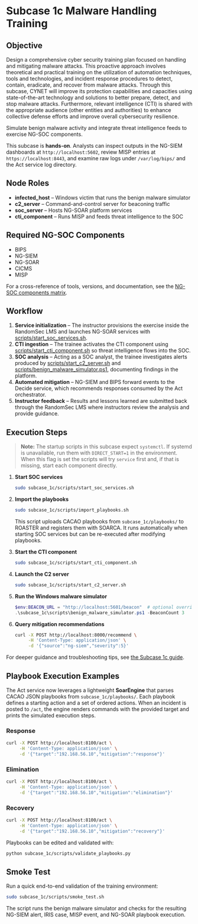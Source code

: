# Subcase 1c Malware Handling Training

## Objective
Design a comprehensive cyber security training plan focused on handling and mitigating malware attacks. This proactive approach
involves theoretical and practical training on the utilization of automation techniques, tools and technologies, and incident response procedures to detect, contain, eradicate, and recover from malware attacks. Through this subcase, CYNET will improve its
protection capabilities and capacities using state-of-the-art technology and solutions to better prepare, detect, and stop malware attacks. Furthermore, relevant intelligence (CTI) is shared with the appropriate audience (other entities and authorities) to enhance collective defense efforts and improve overall cybersecurity resilience.

Simulate benign malware activity and integrate threat intelligence feeds to exercise NG-SOC components.

This subcase is **hands-on**. Analysts can inspect outputs in the NG-SIEM dashboards at `http://localhost:5602`, review MISP entries at `https://localhost:8443`, and examine raw logs under `/var/log/bips/` and the Act service log directory.

## Node Roles
- **infected_host** – Windows victim that runs the benign malware simulator
- **c2_server** – Command-and-control server for beaconing traffic
- **soc_server** – Hosts NG-SOAR platform services
- **cti_component** – Runs MISP and feeds threat intelligence to the SOC

## Required NG-SOC Components
- BIPS
- NG-SIEM
- NG-SOAR
- CICMS
- MISP

For a cross-reference of tools, versions, and documentation, see the [NG-SOC components matrix](../docs/ngsoc_components_matrix.md).

## Workflow
1. **Service initialization** – The instructor provisions the exercise inside the RandomSec LMS and launches NG-SOAR services with [scripts/start_soc_services.sh](scripts/start_soc_services.sh).
2. **CTI ingestion** – The trainee activates the CTI component using [scripts/start_cti_component.sh](scripts/start_cti_component.sh) so threat intelligence flows into the SOC.
3. **SOC analysis** – Acting as a SOC analyst, the trainee investigates alerts produced by [scripts/start_c2_server.sh](scripts/start_c2_server.sh) and [scripts/benign_malware_simulator.ps1](scripts/benign_malware_simulator.ps1), documenting findings in the platform.
4. **Automated mitigation** – NG-SIEM and BIPS forward events to the Decide service, which recommends responses consumed by the Act orchestrator.
5. **Instructor feedback** – Results and lessons learned are submitted back through the RandomSec LMS where instructors review the analysis and provide guidance.

## Execution Steps
> **Note:** The startup scripts in this subcase expect `systemctl`. If systemd is unavailable, run them with `DIRECT_START=1` in the environment. When this flag is set the scripts will try `service` first and, if that is missing, start each component directly.
1. **Start SOC services**
   ```bash
   sudo subcase_1c/scripts/start_soc_services.sh
   ```
2. **Import the playbooks**
   ```bash
   sudo subcase_1c/scripts/import_playbooks.sh
   ```
   This script uploads CACAO playbooks from `subcase_1c/playbooks/` to ROASTER and registers them with SOARCA. It runs automatically when starting SOC services but can be re-executed after modifying playbooks.
3. **Start the CTI component**
   ```bash
   sudo subcase_1c/scripts/start_cti_component.sh
   ```
4. **Launch the C2 server**
   ```bash
   sudo subcase_1c/scripts/start_c2_server.sh
   ```
5. **Run the Windows malware simulator**
   ```powershell
   $env:BEACON_URL = "http://localhost:5601/beacon"  # optional override
   .\subcase_1c\scripts\benign_malware_simulator.ps1 -BeaconCount 3
   ```

6. **Query mitigation recommendations**
   ```bash
   curl -X POST http://localhost:8000/recommend \
        -H 'Content-Type: application/json' \
        -d '{"source":"ng-siem","severity":5}'
   ```

For deeper guidance and troubleshooting tips, see [the Subcase 1c guide](../docs/subcase_1c_guide.md).

## Playbook Execution Examples
The Act service now leverages a lightweight **SoarEngine** that parses CACAO JSON playbooks from `subcase_1c/playbooks/`. Each playbook defines a starting action and a set of ordered actions. When an incident is posted to `/act`, the engine renders commands with the provided target and prints the simulated execution steps.

### Response
```bash
curl -X POST http://localhost:8100/act \
     -H 'Content-Type: application/json' \
     -d '{"target":"192.168.56.10","mitigation":"response"}'
```

### Elimination
```bash
curl -X POST http://localhost:8100/act \
     -H 'Content-Type: application/json' \
     -d '{"target":"192.168.56.10","mitigation":"elimination"}'
```

### Recovery
```bash
curl -X POST http://localhost:8100/act \
     -H 'Content-Type: application/json' \
     -d '{"target":"192.168.56.10","mitigation":"recovery"}'
```

Playbooks can be edited and validated with:

```bash
python subcase_1c/scripts/validate_playbooks.py
```

## Smoke Test
Run a quick end-to-end validation of the training environment:

```bash
sudo subcase_1c/scripts/smoke_test.sh
```

The script runs the benign malware simulator and checks for the resulting NG-SIEM alert, IRIS case, MISP event, and NG-SOAR playbook execution.
